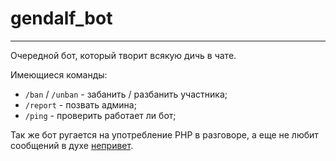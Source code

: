 # gendalf_bot
---
Очередной бот, который творит всякую дичь в чате.

Имеющиеся команды:

- `/ban` / `/unban` - забанить / разбанить участника;
- `/report` - позвать админа;
- `/ping` - проверить работает ли бот;

Так же бот ругается на употребление PHP в разговоре, а еще не любит сообщений в духе [непривет](https://neprivet.ru).